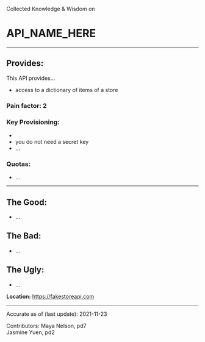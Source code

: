 Collected Knowledge & Wisdom on
# API_NAME_HERE
---
## Provides:
This API provides...
- access to a dictionary of items of a store

### Pain factor: 2

### Key Provisioning:     
- 
- you do not need a secret key
- ...

### Quotas:
- ...

---

## The Good:
- ...
## The Bad:
- ...
## The Ugly:
- ...


**Location:** https://fakestoreapi.com

---

Accurate as of (last update):    2021-11-23

Contributors:
Maya Nelson, pd7  
Jasmine Yuen, pd2  